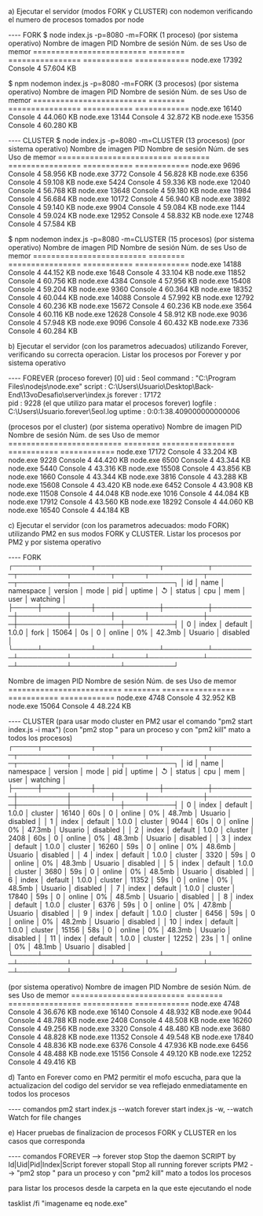 a) Ejecutar el servidor (modos FORK y CLUSTER) con nodemon verificando el numero de procesos tomados por node

---- FORK
$ node index.js -p=8080 -m=FORK (1 proceso)
(por sistema operativo)
Nombre de imagen               PID Nombre de sesión Núm. de ses Uso de memor
========================= ======== ================ =========== ============
node.exe                     17392 Console                    4    57.604 KB

$ npm nodemon index.js -p=8080 -m=FORK (3 procesos)
(por sistema operativo)
Nombre de imagen               PID Nombre de sesión Núm. de ses Uso de memor
========================= ======== ================ =========== ============
node.exe                     16140 Console                    4    44.060 KB
node.exe                     13144 Console                    4    32.872 KB
node.exe                     15356 Console                    4    60.280 KB

---- CLUSTER
$ node index.js -p=8080 -m=CLUSTER (13 procesos)
(por sistema operativo)
Nombre de imagen               PID Nombre de sesión Núm. de ses Uso de memor
========================= ======== ================ =========== ============
node.exe                      9696 Console                    4    58.956 KB
node.exe                      3772 Console                    4    56.828 KB
node.exe                      6356 Console                    4    59.108 KB
node.exe                      5424 Console                    4    59.336 KB
node.exe                     12040 Console                    4    56.768 KB
node.exe                     13648 Console                    4    59.180 KB
node.exe                     11984 Console                    4    56.684 KB
node.exe                     10172 Console                    4    56.940 KB
node.exe                      3892 Console                    4    59.140 KB
node.exe                      9904 Console                    4    59.084 KB
node.exe                      1144 Console                    4    59.024 KB
node.exe                     12952 Console                    4    58.832 KB
node.exe                     12748 Console                    4    57.584 KB

$ npm nodemon index.js -p=8080 -m=CLUSTER (15 procesos)
(por sistema operativo)
Nombre de imagen               PID Nombre de sesión Núm. de ses Uso de memor
========================= ======== ================ =========== ============
node.exe                     14188 Console                    4    44.152 KB
node.exe                      1648 Console                    4    33.104 KB
node.exe                     11852 Console                    4    60.756 KB
node.exe                      4384 Console                    4    57.956 KB
node.exe                     15408 Console                    4    59.204 KB
node.exe                      9360 Console                    4    60.364 KB
node.exe                     18352 Console                    4    60.044 KB
node.exe                     14088 Console                    4    57.992 KB
node.exe                     12792 Console                    4    60.236 KB
node.exe                     15672 Console                    4    60.236 KB
node.exe                      3564 Console                    4    60.116 KB
node.exe                     12628 Console                    4    58.912 KB
node.exe                      9036 Console                    4    57.948 KB
node.exe                      9096 Console                    4    60.432 KB
node.exe                      7336 Console                    4    60.284 KB

b) Ejecutar el servidor (con los parametros adecuados) utilizando Forever, verificando su correcta operacion. Listar los procesos por Forever y por sistema operativo

---- FOREVER (proceso forever)
[0] 
uid : 5eoI 
command : "C:\Program Files\nodejs\node.exe" 
script : C:\Users\Usuario\Desktop\Back-End\13voDesafio\server\index.js 
forever : 17172   
pid : 9228 (el que utilizo para matar el procesos forever)
logfile : C:\Users\Usuario\.forever\5eoI.log 
uptime : 0:0:1:38.409000000000006

(procesos por el cluster)
(por sistema operativo)
Nombre de imagen               PID Nombre de sesión Núm. de ses Uso de memor
========================= ======== ================ =========== ============
node.exe                     17172 Console                    4    33.204 KB
node.exe                      9228 Console                    4    44.420 KB
node.exe                      6500 Console                    4    43.344 KB
node.exe                      5440 Console                    4    43.316 KB
node.exe                     15508 Console                    4    43.856 KB
node.exe                      1660 Console                    4    43.344 KB
node.exe                      3816 Console                    4    43.288 KB
node.exe                     15608 Console                    4    43.420 KB
node.exe                      6452 Console                    4    43.908 KB
node.exe                     11508 Console                    4    44.048 KB
node.exe                      1016 Console                    4    44.084 KB
node.exe                     17912 Console                    4    43.560 KB
node.exe                     18292 Console                    4    44.060 KB
node.exe                     16540 Console                    4    44.184 KB



c) Ejecutar el servidor (con los parametros adecuados: modo FORK) utilizando PM2 en sus modos FORK y CLUSTER. Listar los procesos por PM2 y por sistema operativo

---- FORK
┌─────┬──────────┬─────────────┬─────────┬─────────┬──────────┬────────┬──────┬───────────┬──────────┬──────────┬──────────┬──────────┐
│ id  │ name     │ namespace   │ version │ mode    │ pid      │ uptime │ ↺    │ status    │ cpu      │ mem      │ user     │ watching │
├─────┼──────────┼─────────────┼─────────┼─────────┼──────────┼────────┼──────┼───────────┼──────────┼──────────┼──────────┼──────────┤
│ 0   │ index    │ default     │ 1.0.0   │ fork    │ 15064    │ 0s     │ 0    │ online    │ 0%       │ 42.3mb   │ Usuario  │ disabled │
└─────┴──────────┴─────────────┴─────────┴─────────┴──────────┴────────┴──────┴───────────┴──────────┴──────────┴──────────┴──────────┘

Nombre de imagen               PID Nombre de sesión Núm. de ses Uso de memor
========================= ======== ================ =========== ============
node.exe                      4748 Console                    4    32.952 KB
node.exe                     15064 Console                    4    48.224 KB

---- CLUSTER (para usar modo cluster en PM2 usar el comando "pm2 start index.js -i max")
(con "pm2 stop <id>" para un proceso y con "pm2 kill" mato a todos los procesos)
┌─────┬──────────┬─────────────┬─────────┬─────────┬──────────┬────────┬──────┬───────────┬──────────┬──────────┬──────────┬──────────┐
│ id  │ name     │ namespace   │ version │ mode    │ pid      │ uptime │ ↺    │ status    │ cpu      │ mem      │ user     │ watching │
├─────┼──────────┼─────────────┼─────────┼─────────┼──────────┼────────┼──────┼───────────┼──────────┼──────────┼──────────┼──────────┤
│ 0   │ index    │ default     │ 1.0.0   │ cluster │ 16140    │ 60s    │ 0    │ online    │ 0%       │ 48.7mb   │ Usuario  │ disabled │
│ 1   │ index    │ default     │ 1.0.0   │ cluster │ 9044     │ 60s    │ 0    │ online    │ 0%       │ 47.3mb   │ Usuario  │ disabled │
│ 2   │ index    │ default     │ 1.0.0   │ cluster │ 2408     │ 60s    │ 0    │ online    │ 0%       │ 48.3mb   │ Usuario  │ disabled │
│ 3   │ index    │ default     │ 1.0.0   │ cluster │ 16260    │ 59s    │ 0    │ online    │ 0%       │ 48.6mb   │ Usuario  │ disabled │
│ 4   │ index    │ default     │ 1.0.0   │ cluster │ 3320     │ 59s    │ 0    │ online    │ 0%       │ 48.3mb   │ Usuario  │ disabled │
│ 5   │ index    │ default     │ 1.0.0   │ cluster │ 3680     │ 59s    │ 0    │ online    │ 0%       │ 48.5mb   │ Usuario  │ disabled │
│ 6   │ index    │ default     │ 1.0.0   │ cluster │ 11352    │ 59s    │ 0    │ online    │ 0%       │ 48.5mb   │ Usuario  │ disabled │
│ 7   │ index    │ default     │ 1.0.0   │ cluster │ 17840    │ 59s    │ 0    │ online    │ 0%       │ 48.5mb   │ Usuario  │ disabled │
│ 8   │ index    │ default     │ 1.0.0   │ cluster │ 6376     │ 59s    │ 0    │ online    │ 0%       │ 47.8mb   │ Usuario  │ disabled │
│ 9   │ index    │ default     │ 1.0.0   │ cluster │ 6456     │ 59s    │ 0    │ online    │ 0%       │ 48.2mb   │ Usuario  │ disabled │
│ 10  │ index    │ default     │ 1.0.0   │ cluster │ 15156    │ 58s    │ 0    │ online    │ 0%       │ 48.3mb   │ Usuario  │ disabled │
│ 11  │ index    │ default     │ 1.0.0   │ cluster │ 12252    │ 23s    │ 1    │ online    │ 0%       │ 48.1mb   │ Usuario  │ disabled │
└─────┴──────────┴─────────────┴─────────┴─────────┴──────────┴────────┴──────┴───────────┴──────────┴──────────┴──────────┴──────────┘

(por sistema operativo)
Nombre de imagen               PID Nombre de sesión Núm. de ses Uso de memor
========================= ======== ================ =========== ============
node.exe                      4748 Console                    4    36.676 KB
node.exe                     16140 Console                    4    48.932 KB
node.exe                      9044 Console                    4    48.788 KB
node.exe                      2408 Console                    4    48.508 KB
node.exe                     16260 Console                    4    49.256 KB
node.exe                      3320 Console                    4    48.480 KB
node.exe                      3680 Console                    4    48.828 KB
node.exe                     11352 Console                    4    49.548 KB
node.exe                     17840 Console                    4    48.836 KB
node.exe                      6376 Console                    4    47.936 KB
node.exe                      6456 Console                    4    48.488 KB
node.exe                     15156 Console                    4    49.120 KB
node.exe                     12252 Console                    4    49.416 KB

d) Tanto en Forever como en PM2 permitir el mofo escucha, para que la actualizacion del codigo del servidor se vea reflejado enmediatamente en todos los procesos

---- comandos
pm2 start index.js --watch
forever start index.js -w, --watch      Watch for file changes

e) Hacer pruebas de finalizacion de procesos FORK y CLUSTER en los casos que corresponda

---- comandos
FOREVER --> forever stop                Stop the daemon SCRIPT by Id|Uid|Pid|Index|Script
            forever stopall             Stop all running forever scripts
PM2 --> "pm2 stop <id>" para un proceso y con "pm2 kill" mato a todos los procesos



para listar los procesos desde la carpeta en la que este ejecutando el node

tasklist /fi "imagename eq node.exe"
